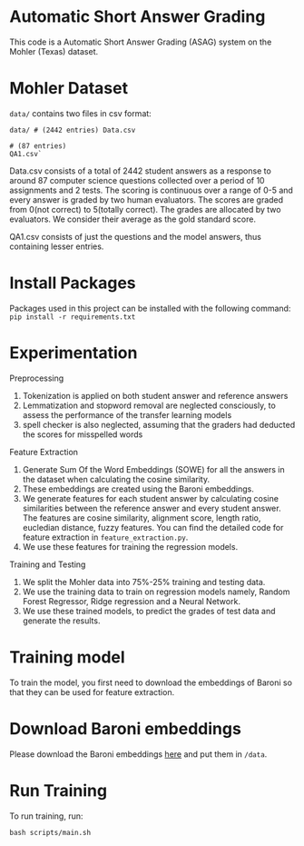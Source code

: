 # Automatic Short Answer Grading

This code is a Automatic Short Answer Grading (ASAG) system on the Mohler (Texas) dataset.

# Mohler Dataset

`data/` contains two files in csv format:

`data/
    # (2442 entries)
    Data.csv`

    # (87 entries)
    QA1.csv`

Data.csv consists of a total of 2442 student answers as a response to around 87 computer science questions collected over a period of 10 assignments and 2 tests.
The scoring is continuous over a range of 0-5 and every answer is graded by two human evaluators. The scores are graded from 0(not correct) to 5(totally correct). The grades are allocated by two evaluators. 
We consider their average as the gold standard score.

QA1.csv consists of just the questions and the model answers, thus containing lesser entries.

# Install Packages

Packages used in this project can be installed with the following command:
`pip install -r requirements.txt`

# Experimentation

Preprocessing
1. Tokenization is applied on both student answer and reference answers
2. Lemmatization and stopword removal are neglected consciously, to assess the performance of the transfer learning models
3. spell checker is also neglected, assuming that the graders had deducted the scores for misspelled words

Feature Extraction
1. Generate Sum Of the Word Embeddings (SOWE) for all the answers in the dataset when calculating the cosine similarity.
2. These embeddings are created using the Baroni embeddings.
3. We generate features for each student answer by calculating cosine similarities between the reference answer and every student answer. The features are cosine similarity, alignment score, length ratio, eucledian distance, fuzzy features. You can find the detailed code for feature extraction in `feature_extraction.py`.
5. We use these features for training the regression models.

Training and Testing
1. We split the Mohler data into 75%-25% training and testing data.
2. We use the training data to train on regression models namely, Random Forest Regressor, Ridge regression and a Neural Network.
3. We use these trained models, to predict the grades of test data and generate the results.

# Training model

To train the model, you first need to download the embeddings of Baroni so that they can be used for feature extraction.

# Download Baroni embeddings
Please download the Baroni embeddings [here](https://osf.io/489he/wiki/dcp_cbow/) and put them in `/data`.

# Run Training

To run training, run:

`bash scripts/main.sh`

